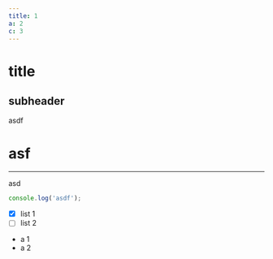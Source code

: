 ```yaml
---
title: 1
a: 2
c: 3
---
```

# title 
## subheader

asdf 

# asf
----

asd

```js
console.log('asdf');
```

- [x] list 1
- [ ] list 2

- a 1
- a 2
